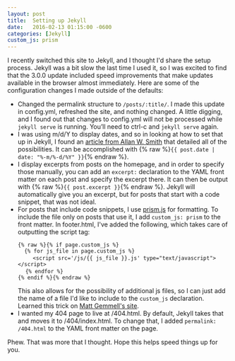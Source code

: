 ```yaml
---
layout: post
title:  Setting up Jekyll
date:   2016-02-13 01:15:00 -0600
categories: [Jekyll]
custom_js: prism
---
```

I recently switched this site to Jekyll, and I thought I'd share the setup process. Jekyll was a bit slow the last time I used it, so I was excited to find that the 3.0.0 update included speed improvements that make updates available in the browser almost immediately. Here are some of the configuration changes I made outside of the defaults:

- Changed the permalink structure to `/posts/:title/`. I made this update in config.yml, refreshed the site, and nothing changed. A little digging, and I found out that changes to config.yml will not be processed while `jekyll serve` is running. You’ll need to ctrl-c and `jekyll serve` again.
- I was using m/d/Y to display dates, and so in looking at how to set that up in Jekyll, I found an [article from Allan W. Smith](http://alanwsmith.com/jekyll-liquid-date-formatting-examples) that detailed all of the possibilities. It can be accomplished with {% raw %}`{{ post.date | date: "%-m/%-d/%Y" }}`{% endraw %}.
- I display excerpts from posts on the homepage, and in order to specify those manually, you can add an `excerpt:` declaration to the YAML front matter on each post and specify the excerpt there. It can then be output with {% raw %}`{{ post.excerpt }}`{% endraw %}. Jekyll will automatically give you an excerpt, but for posts that start with a code snippet, that was not ideal.
- For posts that include code snippets, I use [prism.js](http://prismjs.com/) for formatting. To include the file only on posts that use it, I add `custom_js: prism`  to the front matter. In footer.html, I've added the following, which takes care of outputting the script tag:
    <pre><code class="language-markup" style="background:none;">{% raw %}{% if page.custom_js %}
    {% for js_file in page.custom_js %}</code>
      <code class="language-javascript" style="background:none;">&lt;script src='/js/{{ js_file }}.js' type="text/javascript"&gt;&lt;/script&gt;</code>
    <code class="language-markup" style="background:none;">{% endfor %}
  {% endif %}{% endraw %}</code></pre>
  This also allows for the possibility of additional js files, so I can just add the name of a file I'd like to include to the `custom_js` declaration. Learned this trick on [Matt Gemmell's site](http://mattgemmell.com/page-specific-assets-with-jekyll/).
- I wanted my 404 page to live at /404.html. By default, Jekyll takes that and moves it to /404/index.html. To change that, I added `permalink: /404.html` to the YAML front matter on the page.

Phew. That was more that I thought. Hope this helps speed things up for you.
